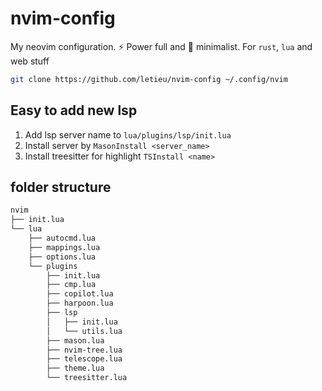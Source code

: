 # nvim-config
My neovim configuration. ⚡ Power full and 🔸 minimalist.
For `rust`, `lua` and web stuff

```bash
git clone https://github.com/letieu/nvim-config ~/.config/nvim
```

## Easy to add new lsp
1. Add lsp server name to `lua/plugins/lsp/init.lua`
2. Install server by `MasonInstall <server_name>`
3. Install treesitter for highlight `TSInstall <name>` 

## folder structure
```bash
nvim
├── init.lua
└── lua
    ├── autocmd.lua
    ├── mappings.lua
    ├── options.lua
    └── plugins
        ├── init.lua
        ├── cmp.lua
        ├── copilot.lua
        ├── harpoon.lua
        ├── lsp
        │   ├── init.lua
        │   └── utils.lua
        ├── mason.lua
        ├── nvim-tree.lua
        ├── telescope.lua
        ├── theme.lua
        └── treesitter.lua
```
